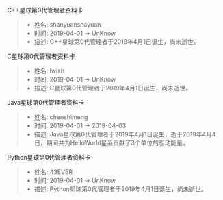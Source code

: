 C++星球第0代管理者资料卡
> - 姓名: shanyuanshayuan
> - 时间: 2019-04-01 -> UnKnow
> - 描述: C++星球第0代管理者于2019年4月1日诞生，尚未逝世。

C星球第0代管理者资料卡
> - 姓名: lwlzh
> - 时间: 2019-04-01 -> UnKnow
> - 描述: C星球第0代管理者于2019年4月1日诞生，尚未逝世。

Java星球第0代管理者资料卡
> - 姓名: chenshimeng
> - 时间: 2019-04-01 -> 2019-04-03
> - 描述: Java星球第0代管理者于2019年4月1日诞生，逝于2019年4月4日，期间共为HelloWorld星系贡献了3个单位的驱动能量。

Python星球第0代管理者资料卡
> - 姓名: 43EVER
> - 时间: 2019-04-01 -> UnKnow
> - 描述: Python星球第0代管理者于2019年4月1日诞生，尚未逝世。
